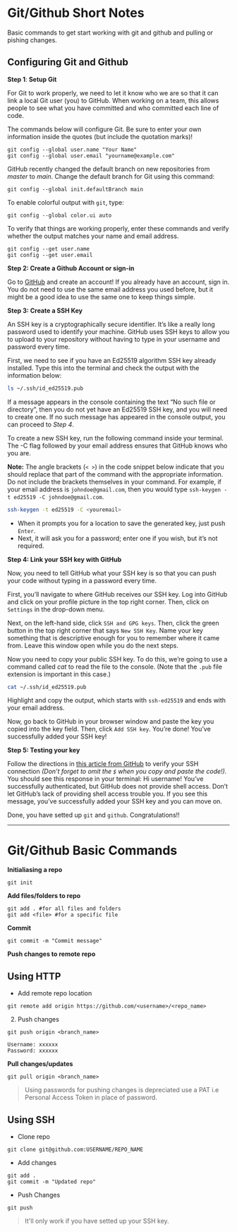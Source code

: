 # Git/Github Short Notes

Basic commands to get start working with git and github and pulling or pishing changes.

## Configuring Git and Github

**Step 1**: **Setup Git**

For Git to work properly, we need to let it know who we are so that it can link a local Git user (you) to GitHub. When working on a team, this allows people to see what you have committed and who committed each line of code.

The commands below will configure Git. Be sure to enter your own information inside the quotes (but include the quotation marks)!

```git
git config --global user.name "Your Name"
git config --global user.email "yourname@example.com"
```

GitHub recently changed the default branch on new repositories from *master* to *main*. Change the default branch for Git using this command:

```git
git config --global init.defaultBranch main
```

To enable colorful output with `git`, type:

```git
git config --global color.ui auto
```

To verify that things are working properly, enter these commands and verify whether the output matches your name and email address.

```git
git config --get user.name
git config --get user.email
```

**Step 2: Create a Github Account or sign-in**

Go to [GitHub](https://github.com) and create an account! If you already have an account, sign in. You do not need to use the same email address you used before, but it might be a good idea to use the same one to keep things simple.

**Step 3: Create a SSH Key**

An SSH key is a cryptographically secure identifier. It’s like a really long password used to identify your machine. GitHub uses SSH keys to allow you to upload to your repository without having to type in your username and password every time.

First, we need to see if you have an Ed25519 algorithm SSH key already installed. Type this into the terminal and check the output with the information below:

```bash
ls ~/.ssh/id_ed25519.pub
```

If a message appears in the console containing the text “No such file or directory”, then you do not yet have an Ed25519 SSH key, and you will need to create one. If no such message has appeared in the console output, you can proceed to *Step 4*.

To create a new SSH key, run the following command inside your terminal. The -C flag followed by your email address ensures that GitHub knows who you are.

**Note:** The angle brackets (`< >`) in the code snippet below indicate that you should replace that part of the command with the appropriate information. Do not include the brackets themselves in your command. For example, if your email address is `johndoe@gmail.com`, then you would type `ssh-keygen -t ed25519 -C johndoe@gmail.com`.

```bash
ssh-keygen -t ed25519 -C <youremail>
```

- When it prompts you for a location to save the generated key, just push `Enter`.
- Next, it will ask you for a password; enter one if you wish, but it’s not required.

**Step 4: Link your SSH key with GitHub**

Now, you need to tell GitHub what your SSH key is so that you can push your code without typing in a password every time.

First, you’ll navigate to where GitHub receives our SSH key. Log into GitHub and click on your profile picture in the top right corner. Then, click on `Settings` in the drop-down menu.

Next, on the left-hand side, click `SSH and GPG keys`. Then, click the green button in the top right corner that says `New SSH Key`. Name your key something that is descriptive enough for you to remember where it came from. Leave this window open while you do the next steps.


Now you need to copy your public SSH key. To do this, we’re going to use a command called *cat* to read the file to the console. (Note that the `.pub` file extension is important in this case.)

```bash
cat ~/.ssh/id_ed25519.pub
```

Highlight and copy the output, which starts with `ssh-ed25519` and ends with your email address.

Now, go back to GitHub in your browser window and paste the key you copied into the key field. Then, click `Add SSH key`. You’re done! You’ve successfully added your SSH key!

**Step 5: Testing your key**

Follow the directions in [this article from GitHub](https://help.github.com/en/articles/testing-your-ssh-connection) to verify your SSH connection *(Don’t forget to omit the `$` when you copy and paste the code!).* You should see this response in your terminal: Hi username! You’ve successfully authenticated, but GitHub does not provide shell access. Don’t let GitHub’s lack of providing shell access trouble you. If you see this message, you’ve successfully added your SSH key and you can move on.

Done, you have setted up `git` and `github`. Congratulations!!

___


# Git/Github Basic Commands

**Initialiasing a repo**

```git
git init
```

**Add files/folders to repo**

```git
git add . #for all files and folders
git add <file> #for a specific file
```

**Commit**

```git
git commit -m "Commit message"
```

**Push changes to remote repo**

## Using HTTP

- Add remote repo location

```git
git remote add origin https://github.com/<username>/<repo_name>
```
2. Push changes

```git
git push origin <branch_name>

Username: xxxxxx
Password: xxxxxx
```

**Pull changes/updates**

```git
git pull origin <branch_name>
```

> Using passwords for pushing changes is depreciated use a PAT i.e Personal Access Token in place of password.


## Using SSH

- Clone repo

```git
git clone git@github.com:USERNAME/REPO_NAME
```

- Add changes

```git
git add .
git commit -m "Updated repo"
```

- Push Changes

```git
git push
```

> It'll only work if you have setted up your SSH key.
